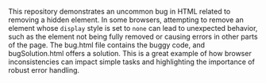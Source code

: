 This repository demonstrates an uncommon bug in HTML related to removing a hidden element.  In some browsers, attempting to remove an element whose `display` style is set to `none` can lead to unexpected behavior, such as the element not being fully removed or causing errors in other parts of the page. The bug.html file contains the buggy code, and bugSolution.html offers a solution.  This is a great example of how browser inconsistencies can impact simple tasks and highlighting the importance of robust error handling.